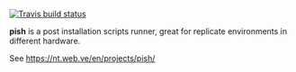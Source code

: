 [![Travis build status](https://travis-ci.com/ntrrg/pish.svg?branch=master)](https://travis-ci.com/ntrrg/pish)

**pish** is a post installation scripts runner, great for replicate
environments in different hardware.

See <https://nt.web.ve/en/projects/pish/>

